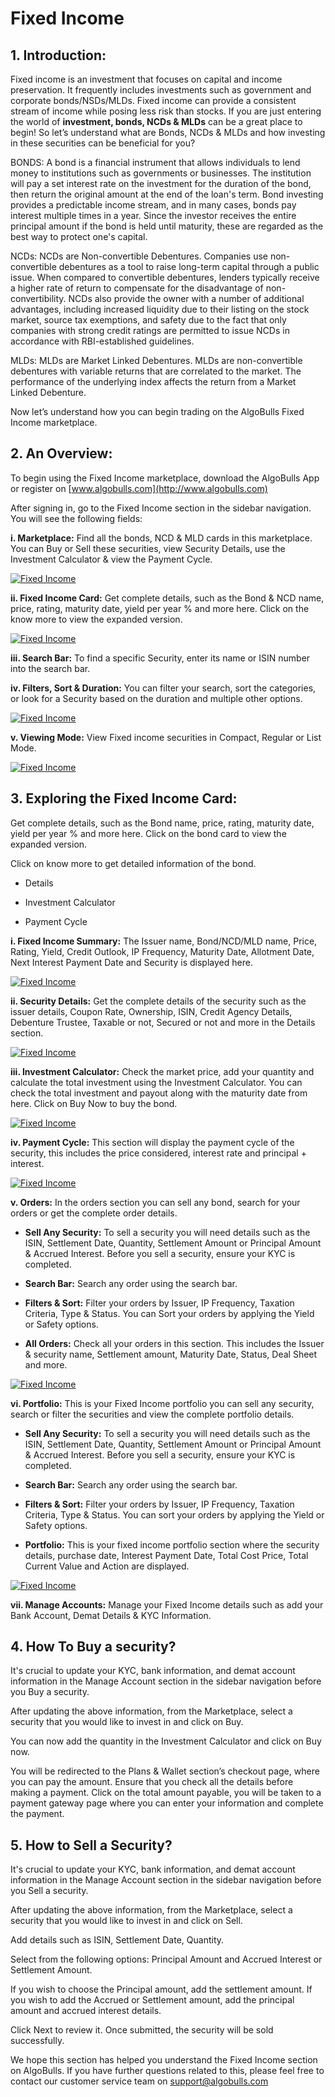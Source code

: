 # Fixed Income

## 1. Introduction:

Fixed income is an investment that focuses on capital and income preservation. It frequently includes investments such as government and corporate bonds/NSDs/MLDs. Fixed income can provide a consistent stream of income while posing less risk than stocks.
If you are just entering the world of **investment, bonds, NCDs & MLDs** can be a great place to begin!
So let’s understand what are Bonds, NCDs & MLDs and how investing in these securities can be beneficial for you?

BONDS:
A bond is a financial instrument that allows individuals to lend money to institutions such as governments or businesses. The institution will pay a set interest rate on the investment for the duration of the bond, then return the original amount at the end of the loan's term.
Bond investing provides a predictable income stream, and in many cases, bonds pay interest multiple times in a year. Since the investor receives the entire principal amount if the bond is held until maturity, these are regarded as the best way to protect one's capital.

NCDs:
NCDs are Non-convertible Debentures. Companies use non-convertible debentures as a tool to raise long-term capital through a public issue. When compared to convertible debentures, lenders typically receive a higher rate of return to compensate for the disadvantage of non-convertibility.
NCDs also provide the owner with a number of additional advantages, including increased liquidity due to their listing on the stock market, source tax exemptions, and safety due to the fact that only companies with strong credit ratings are permitted to issue NCDs in accordance with RBI-established guidelines.

MLDs:
MLDs are Market Linked Debentures. MLDs are non-convertible debentures with variable returns that are correlated to the market. The performance of the underlying index affects the return from a Market Linked Debenture.

Now let’s understand how you can begin trading on the AlgoBulls Fixed Income marketplace.

## 2. An Overview:

To begin using the Fixed Income marketplace, download the AlgoBulls App or register on [www.algobulls.com](http://www.algobulls.com)

After signing in, go to the Fixed Income section in the sidebar navigation. You will see the following fields:

**i. Marketplace:** Find all the bonds, NCD & MLD cards in this marketplace. You can Buy or Sell these securities, view Security Details, use the Investment Calculator & view the Payment Cycle.

[![Fixed Income](imgs/fixed_income_1.png "Click to Enlarge or Ctrl+Click to open in a new Tab")](imgs/bonds_marketplace_1fixed_income_1.png)

**ii. Fixed Income Card:** Get complete details, such as the Bond & NCD name, price, rating, maturity date, yield per year % and more here. Click on the know more to view the expanded version.

[![Fixed Income](imgs/fixed_income_card.png "Click to Enlarge or Ctrl+Click to open in a new Tab")](imgs/fixed_income_card.png)

**iii. Search Bar:** To find a specific Security, enter its name or ISIN number into the search bar.

**iv. Filters, Sort & Duration:** You can filter your search, sort the categories, or look for a Security based on the duration and multiple other options.

[![Fixed Income](imgs/fixed_income_search_and_filters.png "Click to Enlarge or Ctrl+Click to open in a new Tab")](imgs/fixed_income_search_and_filters.png)

**v. Viewing Mode:** View Fixed income securities in Compact, Regular or List Mode.

[![Fixed Income](imgs/fixed_income_viewing_mode.png "Click to Enlarge or Ctrl+Click to open in a new Tab")](imgs/fixed_income_viewing_mode.png)

## 3. Exploring the Fixed Income Card:

Get complete details, such as the Bond name, price, rating, maturity date, yield per year % and more here. Click on the bond card to view the expanded version.

Click on know more to get detailed information of the bond.

* Details

* Investment Calculator

* Payment Cycle

**i. Fixed Income Summary:**  The Issuer name, Bond/NCD/MLD name, Price, Rating, Yield, Credit Outlook, IP Frequency, Maturity Date, Allotment Date, Next Interest Payment Date and Security is displayed here.

[![Fixed Income](imgs/fixed_income_summary.png "Click to Enlarge or Ctrl+Click to open in a new Tab")](imgs/fixed_income_summary.png)

**ii. Security Details:** Get the complete details of the security such as the issuer details, Coupon Rate, Ownership, ISIN, Credit Agency Details, Debenture Trustee, Taxable or not, Secured or not and more in the Details section.

[![Fixed Income](imgs/fixed_income_security_details.png "Click to Enlarge or Ctrl+Click to open in a new Tab")](imgs/fixed_income_security_details.png)

**iii. Investment Calculator:**  Check the market price, add your quantity and calculate the total investment using the Investment Calculator. You can check the total investment and payout along with the maturity date from here. Click on Buy Now to buy the bond.

[![Fixed Income](imgs/fixed_income_investment_calculator.png "Click to Enlarge or Ctrl+Click to open in a new Tab")](imgs/fixed_income_investment_calculator.png)

**iv. Payment Cycle:**  This section will display the payment cycle of the security, this includes the price considered, interest rate and principal + interest.

[![Fixed Income](imgs/fixed_income_payment_cycle.png "Click to Enlarge or Ctrl+Click to open in a new Tab")](imgs/fixed_income_payment_cycle.png)

**v. Orders:** In the orders section you can sell any bond, search for your orders or get the complete order details.


* **Sell Any Security:** To sell a security you will need details such as the ISIN, Settlement Date, Quantity, Settlement Amount or Principal Amount & Accrued Interest. Before you sell a security, ensure your KYC is completed.

* **Search Bar:** Search any order using the search bar.

* **Filters & Sort:** Filter your orders by Issuer, IP Frequency, Taxation Criteria, Type & Status. You can Sort your orders by applying the Yield or Safety options.

* **All Orders:** Check all your orders in this section. This includes the Issuer & security name, Settlement amount, Maturity Date, Status, Deal Sheet and more.

[![Fixed Income](imgs/fixed_income_orders.png "Click to Enlarge or Ctrl+Click to open in a new Tab")](imgs/fixed_income_orders.png)

**vi. Portfolio:** This is your Fixed Income portfolio you can sell any security, search or filter the securities and view the complete portfolio details.


* **Sell Any Security:** To sell a security you will need details such as the ISIN, Settlement Date, Quantity, Settlement Amount or Principal Amount & Accrued Interest. Before you sell a security, ensure your KYC is completed.

* **Search Bar:** Search any order using the search bar.

* **Filters & Sort:** Filter your orders by Issuer, IP Frequency, Taxation Criteria, Type & Status. You can sort your orders by applying the Yield or Safety options.

* **Portfolio:** This is your fixed income portfolio section where the security details, purchase date, Interest Payment Date, Total Cost Price, Total Current Value and Action are displayed.

[![Fixed Income](imgs/fixed_income_portfolio.png "Click to Enlarge or Ctrl+Click to open in a new Tab")](imgs/fixed_income_portfolio.png)

**vii. Manage Accounts:** Manage your Fixed Income details such as add your Bank Account, Demat Details & KYC Information.

## 4. How To Buy a security?

It's crucial to update your KYC, bank information, and demat account information in the Manage Account section in the sidebar navigation before you Buy a security.

After updating the above information, from the Marketplace, select a security that you would like to invest in and click on Buy.

You can now add the quantity in the Investment Calculator and click on Buy now.

You will be redirected to the Plans & Wallet section’s checkout page, where you can pay the amount. Ensure that you check all the details before making a payment. Click on the total amount payable, you will be taken to a payment gateway page where you can enter your information and complete the payment.


## 5. How to Sell a Security?

It's crucial to update your KYC, bank information, and demat account information in the Manage Account section in the sidebar navigation before you Sell a security.

After updating the above information, from the Marketplace, select a security that you would like to invest in and click on Sell.

Add details such as ISIN, Settlement Date, Quantity.

Select from the following options: Principal Amount and Accrued Interest or Settlement Amount.

If you wish to choose the Principal amount, add the settlement amount. If you wish to add the Accrued or Settlement amount, add the principal amount and accrued interest details.

Click Next to review it. Once submitted, the security will be sold successfully.


We hope this section has helped you understand the Fixed Income section on AlgoBulls. If you have further questions related to this, please feel free to contact our customer service team on support@algobulls.com
